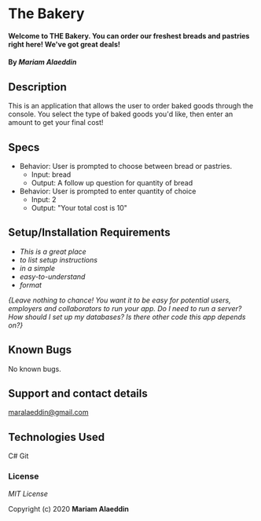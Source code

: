 # The Bakery

#### Welcome to THE Bakery.  You can order our freshest breads and pastries right here! We've got great deals!

#### By _**Mariam Alaeddin**_

## Description

This is an application that allows the user to order baked goods through the console.  You select the type of baked goods you'd like, then enter an amount to get your final cost! 

## Specs 
* Behavior: User is prompted to choose between bread or        pastries.
    * Input: bread
    * Output: A follow up question for quantity of bread
* Behavior: User is prompted to enter quantity of choice
    * Input: 2
    * Output: "Your total cost is 10"



## Setup/Installation Requirements

* _This is a great place_
* _to list setup instructions_
* _in a simple_
* _easy-to-understand_
* _format_

_{Leave nothing to chance! You want it to be easy for potential users, employers and collaborators to run your app. Do I need to run a server? How should I set up my databases? Is there other code this app depends on?}_

## Known Bugs

No known bugs.

## Support and contact details

maralaeddin@gmail.com

## Technologies Used

C#
Git

### License

*MIT License*

Copyright (c) 2020 **Mariam Alaeddin**